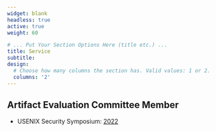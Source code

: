 ```yaml
---
widget: blank
headless: true
active: true
weight: 60

# ... Put Your Section Options Here (title etc.) ...
title: Service
subtitle:
design:
  # Choose how many columns the section has. Valid values: 1 or 2.
  columns: '2'
---
```


## Artifact Evaluation Committee Member
- USENIX Security Symposium: [2022](https://www.usenix.org/conference/usenixsecurity22/call-for-artifacts)